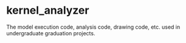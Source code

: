 # kernel_analyzer

The model execution code, analysis code, drawing code, etc. used in undergraduate graduation projects.